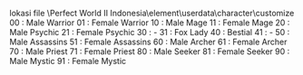 lokasi file \Perfect World II Indonesia\element\userdata\character\customize
00  : Male Warrior
01  : Female Warrior
10  : Male Mage
11  : Female Mage
20  : Male Psychic
21  : Female Psychic
30  : -
31  : Fox Lady
40  : Bestial
41  : -
50  : Male Assassins
51  : Female Assassins
60  : Male Archer
61  : Female Archer
70  : Male Priest
71  : Female Priest
80  : Male Seeker
81  : Female Seeker
90  : Male Mystic
91  : Female Mystic
